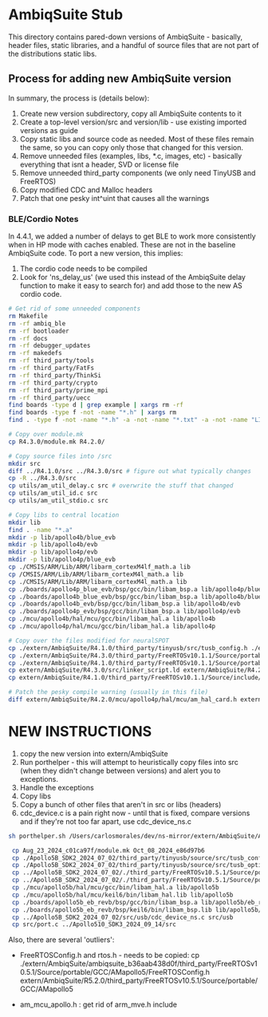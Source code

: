 # AmbiqSuite Stub
This directory contains pared-down versions of AmbiqSuite - basically, header files, static libraries, and a handful of source files that are not part of the distributions static libs.

## Process for adding new AmbiqSuite version
In summary, the process is (details below):
1. Create new version subdirectory, copy all AmbiqSuite contents to it
2. Create a top-level version/src and version/lib - use existing imported versions as guide
3. Copy static libs and source code as needed. Most of these files remain the same, so you can copy only those that changed for this version.
4. Remove unneeded files (examples, libs, *.c, images, etc) - basically everything that isnt a header, SVD or license file
5. Remove unneeded third_party components (we only need TinyUSB and FreeRTOS)
6. Copy modified CDC and Malloc headers
7. Patch that one pesky int^uint that causes all the warnings

### BLE/Cordio Notes
In 4.4.1, we added a number of delays to get BLE to work more consistently when in HP mode with caches enabled. These are not in the baseline AmbiqSuite code. To port a new version, this implies:
1. The cordio code needs to be compiled 
2. Look for 'ns_delay_us' (we used this instead of the AmbiqSuite delay function to make it easy to search for) and add those to the new AS cordio code.

```bash
# Get rid of some unneeded components
rm Makefile
rm -rf ambiq_ble
rm -rf bootloader
rm -rf docs
rm -rf debugger_updates
rm -rf makedefs
rm -rf third_party/tools
rm -rf third_party/FatFs
rm -rf third_party/ThinkSi
rm -rf third_party/crypto
rm -rf third_party/prime_mpi
rm -rf third_party/uecc
find boards -type d | grep example | xargs rm -rf
find boards -type f -not -name "*.h" | xargs rm
find . -type f -not -name "*.h" -a -not -name "*.txt" -a -not -name "LICENSE" | egrep -v "\./src|\./lib|module.mk|SVD" | xargs rm 

# Copy over module.mk
cp R4.3.0/module.mk R4.2.0/

# Copy source files into /src
mkdir src
diff ../R4.1.0/src ../R4.3.0/src # figure out what typically changes
cp -R ../R4.3.0/src
cp utils/am_util_delay.c src # overwrite the stuff that changed
cp utils/am_util_id.c src
cp utils/am_util_stdio.c src

# Copy libs to central location
mkdir lib
find . -name "*.a"
mkdir -p lib/apollo4b/blue_evb
mkdir -p lib/apollo4b/evb
mkdir -p lib/apollo4p/evb
mkdir -p lib/apollo4p/blue_evb
cp ./CMSIS/ARM/Lib/ARM/libarm_cortexM4lf_math.a lib
cp /CMSIS/ARM/Lib/ARM/libarm_cortexM4l_math.a lib
cp ./CMSIS/ARM/Lib/ARM/libarm_cortexM4l_math.a lib
cp ./boards/apollo4p_blue_evb/bsp/gcc/bin/libam_bsp.a lib/apollo4p/blue_evb
cp ./boards/apollo4b_blue_evb/bsp/gcc/bin/libam_bsp.a lib/apollo4b/blue_evb
cp ./boards/apollo4b_evb/bsp/gcc/bin/libam_bsp.a lib/apollo4b/evb
cp ./boards/apollo4p_evb/bsp/gcc/bin/libam_bsp.a lib/apollo4p/evb
cp ./mcu/apollo4b/hal/mcu/gcc/bin/libam_hal.a lib/apollo4b
cp ./mcu/apollo4p/hal/mcu/gcc/bin/libam_hal.a lib/apollo4p

# Copy over the files modified for neuralSPOT
cp ./extern/AmbiqSuite/R4.1.0/third_party/tinyusb/src/tusb_config.h ./extern/AmbiqSuite/R4.2.0/third_party/tinyusb/src/tusb_config.h
cp ./extern/AmbiqSuite/R4.3.0/third_party/FreeRTOSv10.1.1/Source/portable/GCC/AMapollo4/FreeRTOSConfig.h ./extern/AmbiqSuite/R4.2.0/third_party/FreeRTOSv10.1.1/Source/portable/GCC/AMapollo4/FreeRTOSConfig.h
cp ./extern/AmbiqSuite/R4.1.0/third_party/FreeRTOSv10.1.1/Source/portable/GCC/AMapollo4/rtos.h ./extern/AmbiqSuite/R4.2.0/third_party/FreeRTOSv10.1.1/Source/portable/GCC/AMapollo4/rtos.h
cp extern/AmbiqSuite/R4.3.0/src/linker_script.ld extern/AmbiqSuite/R4.2.0/src/linker_script.ld
cp extern/AmbiqSuite/R4.1.0/third_party/FreeRTOSv10.1.1/Source/include/portable.h extern/AmbiqSuite/R4.2.0/third_party/FreeRTOSv10.1.1/Source/include/portable.h

# Patch the pesky compile warning (usually in this file)
diff extern/AmbiqSuite/R4.2.0/mcu/apollo4p/hal/mcu/am_hal_card.h extern/AmbiqSuite/R4.3.0/mcu/apollo4p/hal/mcu/am_hal_card.h
```

# NEW INSTRUCTIONS
1. copy the new version into extern/AmbiqSuite
2. Run porthelper - this will attempt to heuristically copy files into src (when they didn't change between versions) and alert you to exceptions.
3. Handle the exceptions
4. Copy libs
5. Copy a bunch of other files that aren't in src or libs (headers)
6. cdc_device.c is a pain right now - until that is fixed, compare versions and if they're not too far apart, use cdc_device_ns.c


```bash
sh porthelper.sh /Users/carlosmorales/dev/ns-mirror/extern/AmbiqSuite/Apollo5B_SDK2_2024_07_02 /Users/carlosmorales/dev/ns-mirror/extern/AmbiqSuite/ambiqsuite-b36aab438d0f

 cp Aug_23_2024_c01ca97f/module.mk Oct_08_2024_e86d97b6
 cp ./Apollo5B_SDK2_2024_07_02/third_party/tinyusb/source/src/tusb_config.h ./Apollo510_SDK3_2024_09_14/third_party/tinyusb/source/src/tusb_config.h
 cp ./Apollo5B_SDK2_2024_07_02/third_party/tinyusb/source/src/tusb_option.h ./Apollo510_SDK3_2024_09_14/third_party/tinyusb/source/src/tusb_option.h
 cp ../Apollo5B_SDK2_2024_07_02/./third_party/FreeRTOSv10.5.1/Source/portable/GCC/AMapollo5/FreeRTOSConfig.h ./third_party/FreeRTOSv10.5.1/Source/portable/GCC/AMapollo5/FreeRTOSConfig.h
 cp ../Apollo5B_SDK2_2024_07_02/./third_party/FreeRTOSv10.5.1/Source/portable/GCC/AMapollo5/rtos.h  ./third_party/FreeRTOSv10.5.1/Source/portable/GCC/AMapollo5/rtos.h
 cp ./mcu/apollo5b/hal/mcu/gcc/bin/libam_hal.a lib/apollo5b
 cp ./mcu/apollo5b/hal/mcu/keil6/bin/libam_hal.lib lib/apollo5b
 cp ./boards/apollo5b_eb_revb/bsp/gcc/bin/libam_bsp.a lib/apollo5b/eb_revb
 cp ./boards/apollo5b_eb_revb/bsp/keil6/bin/libam_bsp.lib lib/apollo5b/eb_revb
 cp ../Apollo5B_SDK2_2024_07_02/src/usb/cdc_device_ns.c src/usb
 cp src/port.c ../Apollo510_SDK3_2024_09_14/src
 ```

Also, there are several 'outliers':
- FreeRTOSConfig.h and rtos.h - needs to be copied: cp ./extern/AmbiqSuite/ambiqsuite_b36aab438d0f/third_party/FreeRTOSv10.5.1/Source/portable/GCC/AMapollo5/FreeRTOSConfig.h extern/AmbiqSuite/R5.2.0/third_party/FreeRTOSv10.5.1/Source/portable/GCC/AMapollo5

- am_mcu_apollo.h : get rid of arm_mve.h include